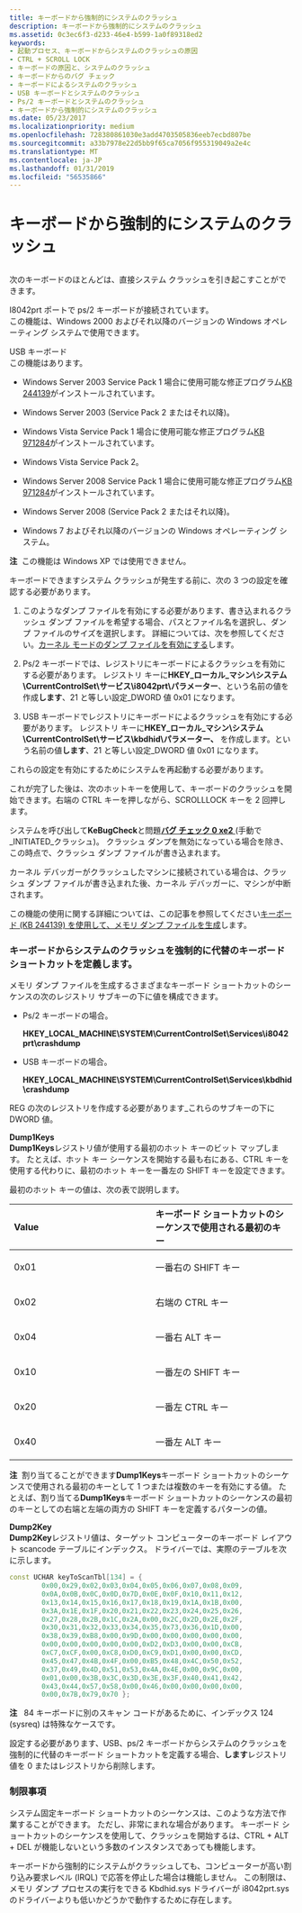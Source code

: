 ```yaml
---
title: キーボードから強制的にシステムのクラッシュ
description: キーボードから強制的にシステムのクラッシュ
ms.assetid: 0c3ec6f3-d233-46e4-b599-1a0f89318ed2
keywords:
- 起動プロセス、キーボードからシステムのクラッシュの原因
- CTRL + SCROLL LOCK
- キーボードの原因と、システムのクラッシュ
- キーボードからのバグ チェック
- キーボードによるシステムのクラッシュ
- USB キーボードとシステムのクラッシュ
- Ps/2 キーボードとシステムのクラッシュ
- キーボードから強制的にシステムのクラッシュ
ms.date: 05/23/2017
ms.localizationpriority: medium
ms.openlocfilehash: 728380861030e3add4703505836eeb7ecbd807be
ms.sourcegitcommit: a33b7978e22d5bb9f65ca7056f955319049a2e4c
ms.translationtype: MT
ms.contentlocale: ja-JP
ms.lasthandoff: 01/31/2019
ms.locfileid: "56535866"
---
```

# <a name="forcing-a-system-crash-from-the-keyboard"></a>キーボードから強制的にシステムのクラッシュ


## <span id="ddk_forcing_a_system_crash_from_the_keyboard_dbg"></span><span id="DDK_FORCING_A_SYSTEM_CRASH_FROM_THE_KEYBOARD_DBG"></span>


次のキーボードのほとんどは、直接システム クラッシュを引き起こすことができます。

<span id="________PS_2_keyboards_connected_on_i8042prt_ports_______"></span><span id="________ps_2_keyboards_connected_on_i8042prt_ports_______"></span><span id="________PS_2_KEYBOARDS_CONNECTED_ON_I8042PRT_PORTS_______"></span> I8042prt ポートで ps/2 キーボードが接続されています。   
この機能は、Windows 2000 およびそれ以降のバージョンの Windows オペレーティング システムで使用できます。

<span id="________USB_keyboards_______"></span><span id="________usb_keyboards_______"></span><span id="________USB_KEYBOARDS_______"></span> USB キーボード   
この機能はあります。

-   Windows Server 2003 Service Pack 1 場合に使用可能な修正プログラム[KB 244139](https://go.microsoft.com/fwlink/p/?linkid=106065)がインストールされています。

-   Windows Server 2003 (Service Pack 2 またはそれ以降)。

-   Windows Vista Service Pack 1 場合に使用可能な修正プログラム[KB 971284](https://go.microsoft.com/fwlink/p/?LinkId=241349)がインストールされています。

-   Windows Vista Service Pack 2。

-   Windows Server 2008 Service Pack 1 場合に使用可能な修正プログラム[KB 971284](https://go.microsoft.com/fwlink/p/?LinkId=241349)がインストールされています。
-   Windows Server 2008 (Service Pack 2 またはそれ以降)。
-   Windows 7 およびそれ以降のバージョンの Windows オペレーティング システム。

**注**  この機能は Windows XP では使用できません。

 

キーボードできますシステム クラッシュが発生する前に、次の 3 つの設定を確認する必要があります。

1.  このようなダンプ ファイルを有効にする必要があります、書き込まれるクラッシュ ダンプ ファイルを希望する場合、パスとファイル名を選択し、ダンプ ファイルのサイズを選択します。 詳細については、次を参照してください。[カーネル モードのダンプ ファイルを有効にする](enabling-a-kernel-mode-dump-file.md)します。

2.  Ps/2 キーボードでは、レジストリにキーボードによるクラッシュを有効にする必要があります。 レジストリ キーに**HKEY\_ローカル\_マシン\\システム\\CurrentControlSet\\サービス\\i8042prt\\パラメーター**、という名前の値を作成**します**、21 と等しい設定\_DWORD 値 0x01 になります。

3.  USB キーボードでレジストリにキーボードによるクラッシュを有効にする必要があります。 レジストリ キーに**HKEY\_ローカル\_マシン\\システム\\CurrentControlSet\\サービス\\kbdhid\\パラメーター、** を作成します。という名前の値**します**、21 と等しい設定\_DWORD 値 0x01 になります。

これらの設定を有効にするためにシステムを再起動する必要があります。

これが完了した後は、次のホットキーを使用して、キーボードのクラッシュを開始できます。右端の CTRL キーを押しながら、SCROLLLOCK キーを 2 回押します。

システムを呼び出して**KeBugCheck**と問題[**バグ チェック 0 xe2** ](bug-check-0xe2--manually-initiated-crash.md) (手動で\_INITIATED\_クラッシュ)。 クラッシュ ダンプを無効になっている場合を除き、この時点で、クラッシュ ダンプ ファイルが書き込まれます。

カーネル デバッガーがクラッシュしたマシンに接続されている場合は、クラッシュ ダンプ ファイルが書き込まれた後、カーネル デバッガーに、マシンが中断されます。

この機能の使用に関する詳細については、この記事を参照してください[キーボード (KB 244139) を使用して、メモリ ダンプ ファイルを生成](https://go.microsoft.com/fwlink/p/?linkid=106065)します。

### <a name="span-iddefiningalternatekeyboardshortcutstoforceasystemcrashfromthespanspan-iddefiningalternatekeyboardshortcutstoforceasystemcrashfromthespandefining-alternate-keyboard-shortcuts-to-force-a-system-crash-from-the-keyboard"></a><span id="defining_alternate_keyboard_shortcuts_to_force_a_system_crash_from_the"></span><span id="DEFINING_ALTERNATE_KEYBOARD_SHORTCUTS_TO_FORCE_A_SYSTEM_CRASH_FROM_THE"></span>キーボードからシステムのクラッシュを強制的に代替のキーボード ショートカットを定義します。

メモリ ダンプ ファイルを生成するさまざまなキーボード ショートカットのシーケンスの次のレジストリ サブキーの下に値を構成できます。

-   Ps/2 キーボードの場合。

    **HKEY\_LOCAL\_MACHINE\\SYSTEM\\CurrentControlSet\\Services\\i8042prt\\crashdump**

-   USB キーボードの場合。

    **HKEY\_LOCAL\_MACHINE\\SYSTEM\\CurrentControlSet\\Services\\kbdhid\\crashdump**

REG の次のレジストリを作成する必要があります\_これらのサブキーの下に DWORD 値。

<span id="Dump1Keys"></span><span id="dump1keys"></span><span id="DUMP1KEYS"></span>**Dump1Keys**  
**Dump1Keys**レジストリ値が使用する最初のホット キーのビット マップします。 たとえば、ホット キー シーケンスを開始する最も右にある、CTRL キーを使用する代わりに、最初のホット キーを一番左の SHIFT キーを設定できます。

最初のホット キーの値は、次の表で説明します。

<table>
<colgroup>
<col width="50%" />
<col width="50%" />
</colgroup>
<thead>
<tr class="header">
<th align="left">Value</th>
<th align="left">キーボード ショートカットのシーケンスで使用される最初のキー</th>
</tr>
</thead>
<tbody>
<tr class="odd">
<td align="left"><p>0x01</p></td>
<td align="left"><p>一番右の SHIFT キー</p></td>
</tr>
<tr class="even">
<td align="left"><p>0x02</p></td>
<td align="left"><p>右端の CTRL キー</p></td>
</tr>
<tr class="odd">
<td align="left"><p>0x04</p></td>
<td align="left"><p>一番右 ALT キー</p></td>
</tr>
<tr class="even">
<td align="left"><p>0x10</p></td>
<td align="left"><p>一番左の SHIFT キー</p></td>
</tr>
<tr class="odd">
<td align="left"><p>0x20</p></td>
<td align="left"><p>一番左 CTRL キー</p></td>
</tr>
<tr class="even">
<td align="left"><p>0x40</p></td>
<td align="left"><p>一番左 ALT キー</p></td>
</tr>
</tbody>
</table>

 

**注**  割り当てることができます**Dump1Keys**キーボード ショートカットのシーケンスで使用される最初のキーとして 1 つまたは複数のキーを有効にする値。 たとえば、割り当てる**Dump1Keys**キーボード ショートカットのシーケンスの最初のキーとしての右端と左端の両方の SHIFT キーを定義するパターンの値。

 

<span id="Dump2Key"></span><span id="dump2key"></span><span id="DUMP2KEY"></span>**Dump2Key**  
**Dump2Key**レジストリ値は、ターゲット コンピューターのキーボード レイアウト scancode テーブルにインデックス。 ドライバーでは、実際のテーブルを次に示します。

```cpp
const UCHAR keyToScanTbl[134] = { 
        0x00,0x29,0x02,0x03,0x04,0x05,0x06,0x07,0x08,0x09,
        0x0A,0x0B,0x0C,0x0D,0x7D,0x0E,0x0F,0x10,0x11,0x12,
        0x13,0x14,0x15,0x16,0x17,0x18,0x19,0x1A,0x1B,0x00,
        0x3A,0x1E,0x1F,0x20,0x21,0x22,0x23,0x24,0x25,0x26,
        0x27,0x28,0x2B,0x1C,0x2A,0x00,0x2C,0x2D,0x2E,0x2F,
        0x30,0x31,0x32,0x33,0x34,0x35,0x73,0x36,0x1D,0x00,
        0x38,0x39,0xB8,0x00,0x9D,0x00,0x00,0x00,0x00,0x00,
        0x00,0x00,0x00,0x00,0x00,0xD2,0xD3,0x00,0x00,0xCB,
        0xC7,0xCF,0x00,0xC8,0xD0,0xC9,0xD1,0x00,0x00,0xCD,
        0x45,0x47,0x4B,0x4F,0x00,0xB5,0x48,0x4C,0x50,0x52,
        0x37,0x49,0x4D,0x51,0x53,0x4A,0x4E,0x00,0x9C,0x00,
        0x01,0x00,0x3B,0x3C,0x3D,0x3E,0x3F,0x40,0x41,0x42,
        0x43,0x44,0x57,0x58,0x00,0x46,0x00,0x00,0x00,0x00,
        0x00,0x7B,0x79,0x70 };
```

**注**   84 キーボードに別のスキャン コードがあるために、インデックス 124 (sysreq) は特殊なケースです。

 

設定する必要があります、USB、ps/2 キーボードからシステムのクラッシュを強制的に代替のキーボード ショートカットを定義する場合、**します**レジストリ値を 0 またはレジストリから削除します。

### <a name="span-idlimitationsspanspan-idlimitationsspanlimitations"></a><span id="limitations"></span><span id="LIMITATIONS"></span>制限事項

システム固定キーボード ショートカットのシーケンスは、このような方法で作業することができます。 ただし、非常にまれな場合があります。 キーボード ショートカットのシーケンスを使用して、クラッシュを開始するは、CTRL + ALT + DEL が機能しないという多数のインスタンスであっても機能します。

キーボードから強制的にシステムがクラッシュしても、コンピューターが高い割り込み要求レベル (IRQL) で応答を停止した場合は機能しません。 この制限は、メモリ ダンプ プロセスの実行をできる Kbdhid.sys ドライバーが i8042prt.sys のドライバーよりも低いかどうかで動作するために存在します。

 

 





